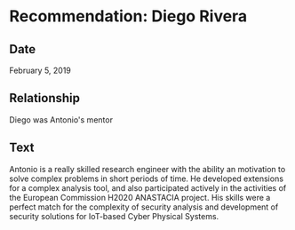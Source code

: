 # Recommendation: Diego Rivera

## Date

February 5, 2019

## Relationship

Diego was Antonio's mentor

## Text

Antonio is a really skilled research engineer with the ability an motivation to solve complex problems in short periods of time. He developed extensions for a complex analysis tool, and also participated actively in the activities of the European Commission H2020 ANASTACIA project. His skills were a perfect match for the complexity of security analysis and development of security solutions for IoT-based Cyber Physical Systems.